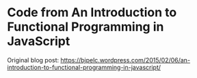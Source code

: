 # Code from An Introduction to Functional Programming in JavaScript

Original blog post: https://bjpelc.wordpress.com/2015/02/06/an-introduction-to-functional-programming-in-javascript/